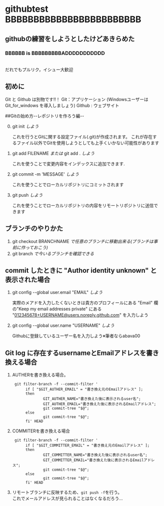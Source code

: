 # githubtest BBBBBBBBBBBBBBBBBBBBBBBB
## githubの練習をしようとしたけどあきらめた  
### BBBBBB is BBBBBBBBBADDDDDDDDDDD
\
だれでもプルリク，イシュー大歓迎

## 初めに
Git と Github は別物です!!！
Git：アプリケーション (WindowsユーザーはGit_for_windows を導入しましょう)
Github : ウェブサイト

##Gitの始め方--レポジトリを作ろう編--

0. git init *しよう*
    
    これを行うとGitに関する設定ファイル(.git)が作成されます。 これが存在するファイル以外でGitを使用しようとしても上手くいかない可能性があります
1. git add FILENAME *または* git add . *しよう*

    これを使うことで変更内容をインデックスに追加できます.  
2. git commit -m 'MESSAGE' *しよう*

    これを使うことでローカルリポジトリにコミットされます 
3. git push *しよう* 
 
    これを使うことでローカルリポジトリの内容をリモートリポジトリに送信できます 


## ブランチのやりかた
1. git checkout BRANCHNAME *で任意のブランチに移動出来る(ブランチは事前に作っておこう)* 
2. git branch *で今いるブランチを確認できる*


## commit したときに "Author identity unknown" と表示された場合
1. git config --global user.email "EMAIL" *しよう*


    実際のメアドを入力したくないときは貴方のプロフィールにある "Email" 欄の"Keep my email addresses private" にある "012345678+USERNAME@users.noreply.github.com" を入力しよう
2. git config --global user.name "USERNAME" *しよう*

    Githubに登録しているユーザー名を入力しよう※筆者ならabava00

## Git log に存在するusernameとEmailアドレスを書き換える場合

1. AUTHERを書き換える場合。
   ```
    git filter-branch -f --commit-filter '
         if [ "$GIT_AUTHER_EMAIL" = "書き換え元のEmailアドレス" ];
         then
                 GIT_AUTHER_NAME="書き換えた後に表示されるuser名";
                 GIT_AUTHER_EMAIL="書き換えた後に表示されるEmailアドレス";
                 git commit-tree "$@";
         else
                 git commit-tree "$@";
         fi' HEAD
   ```
2. COMMITERを書き換える場合
   ```
    git filter-branch -f --commit-filter '
         if [ "$GIT_COMMITTER_EMAIL" = "書き換え元のEmailアドレス" ];
         then
                 GIT_COMMITTER_NAME="書き換えた後に表示されるuser名";
                 GIT_COMMITTER_EMAIL="書き換えた後に表示されるEmailアドレス";
                 git commit-tree "$@";
         else
                 git commit-tree "$@";
         fi' HEAD
   ```
3. リモートブランチに反映するため、`git push -f`を行う。  
   これでメールアドレスが見られることはなくなるだろう...
